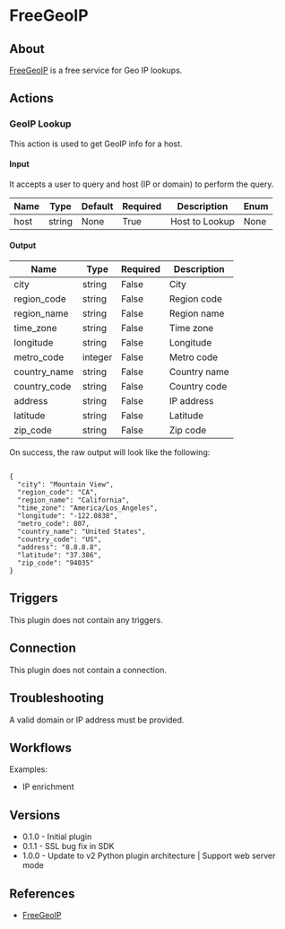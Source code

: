 
# FreeGeoIP

## About

[FreeGeoIP](https://freegeoip.net/) is a free service for Geo IP lookups. 

## Actions

### GeoIP Lookup
 
This action is used to get GeoIP info for a host.

#### Input

It accepts a user to query and host (IP or domain) to perform the query.

|Name|Type|Default|Required|Description|Enum|
|----|----|-------|--------|-----------|----|
|host|string|None|True|Host to Lookup|None|

#### Output

|Name|Type|Required|Description|
|----|----|--------|-----------|
|city|string|False|City|
|region_code|string|False|Region code|
|region_name|string|False|Region name|
|time_zone|string|False|Time zone|
|longitude|string|False|Longitude|
|metro_code|integer|False|Metro code|
|country_name|string|False|Country name|
|country_code|string|False|Country code|
|address|string|False|IP address|
|latitude|string|False|Latitude|
|zip_code|string|False|Zip code|

On success, the raw output will look like the following:

```

{
  "city": "Mountain View",
  "region_code": "CA",
  "region_name": "California",
  "time_zone": "America/Los_Angeles",
  "longitude": "-122.0838",
  "metro_code": 807,
  "country_name": "United States",
  "country_code": "US",
  "address": "8.8.8.8",
  "latitude": "37.386",
  "zip_code": "94035"
}

```

## Triggers

This plugin does not contain any triggers.

## Connection

This plugin does not contain a connection.

## Troubleshooting

A valid domain or IP address must be provided.

## Workflows

Examples:

* IP enrichment

## Versions

* 0.1.0 - Initial plugin
* 0.1.1 - SSL bug fix in SDK
* 1.0.0 - Update to v2 Python plugin architecture | Support web server mode

## References

* [FreeGeoIP](https://freegeoip.net/)
